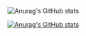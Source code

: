 ![Anurag's GitHub stats](https://github-readme-stats.vercel.app/api?username=c1m8&show_icons=true&theme=dracula&count_private=true)

[![Anurag's GitHub stats](https://github-readme-stats.vercel.app/api?username=c1m8)](https://github.com/c1m8/github-readme-statstheme=dracula&count_private=true)


<!--
**c1m8/c1m8** is a ✨ _special_ ✨ repository because its `README.md` (this file) appears on your GitHub profile.

Here are some ideas to get you started:

- 🔭 I’m currently working on ...
- 🌱 I’m currently learning ...
- 👯 I’m looking to collaborate on ...
- 🤔 I’m looking for help with ...
- 💬 Ask me about ...
- 📫 How to reach me: ...
- 😄 Pronouns: ...
- ⚡ Fun fact: ...
-->
